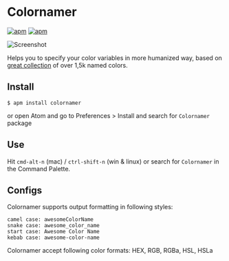 # Colornamer
[![apm](https://img.shields.io/apm/v/colornamer.svg)]()
[![apm](https://img.shields.io/apm/dm/colornamer.svg)](https://atom.io/packages/colornamer)

![Screenshot](https://lysyi3m-pluto.s3.amazonaws.com/dropshare/Screen-Recording-2016-03-31-02-27-52.gif)

Helps you to specify your color variables in more humanized way, based on [great collection](http://chir.ag/projects/ntc/) of over 1,5k named colors.

## Install
```
$ apm install colornamer
```
or open Atom and go to Preferences > Install and search for `Colornamer` package

## Use
Hit `cmd-alt-n` (mac) / `ctrl-shift-n` (win & linux) or search for `Colornamer` in the Command Palette.

## Configs
Colornamer supports output formatting in following styles:
```
camel case: awesomeColorName
snake case: awesome_color_name
start case: Awesome Color Name
kebab case: awesome-color-name
```

Colornamer accept following color formats: HEX, RGB, RGBa, HSL, HSLa
